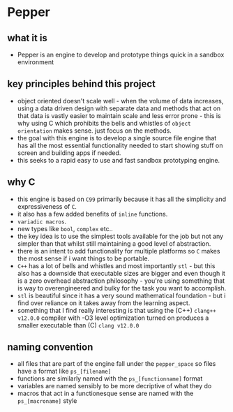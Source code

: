 # Pepper

## what it is 
* Pepper is an engine to develop and prototype things quick in a sandbox environment

## key principles behind this project
* object oriented doesn't scale well - when the volume of data increases, using a data driven design with separate data and methods that act on that data is vastly easier to maintain scale and less error prone - this is why using C which prohibits the bells and whistles of ```object orientation``` makes sense. just focus on the methods.
* the goal with this engine is to develop a single source file engine that has all the most essential functionality needed to start showing stuff on screen and building apps if needed.
* this seeks to a rapid easy to use and fast sandbox prototyping engine.

## why C
* this engine is based on ```C99``` primarily because it has all the simplicity and expressiveness of ```C```.
* it also has a few added benefits of ```inline``` functions.
* ```variadic macros```.
* new types like ```bool```, ```complex``` etc..
* the key idea is to use the simplest tools available for the job but not any simpler than that whilst still maintaining a good level of abstraction.
* there is an intent to add functionality for multiple platforms so ```C``` makes the most sense if i want things to be portable.
* ```C++``` has a lot of bells and whistles and most importantly ```stl``` - but this also has a downside that executable sizes are bigger and even though it is a zero overhead abstraction philosophy - you're using something that is way to overengineered and bulky for the task you want to accomplish.
* ```stl``` is beautiful since it has a very sound mathematical foundation - but i find over reliance on it takes away from the learning aspect.
* something that I find really interesting is that using the (C++) ```clang++ v12.0.0``` compiler with -O3 level optimization turned on produces a smaller executable than (C) ```clang v12.0.0```

## naming convention
* all files that are part of the engine fall under the ```pepper_space``` so files have a format like ```ps_[filename]```
* functions are similarly named with the ```ps_[functionname]``` format
* variables are named sensibly to be more decriptive of what they do
* macros that act in a functionesque sense are named with the ```ps_[macroname]``` style